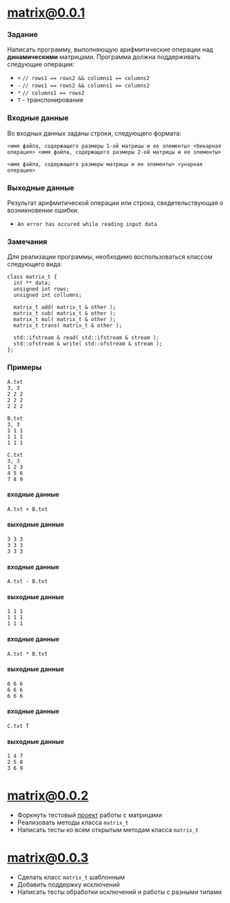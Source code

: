 # matrix@0.0.1

### Задание
Написать программу, выполняющую арифмитические операции над **динамическими** матрицами. Программа должна поддерживать следующие операции:
- `+` `// rows1 == rows2 && columns1 == columns2`
- `-` `// rows1 == rows2 && columns1 == columns2`
- `*` `// columns1 == rows2`
- `T` - транспонирование

### Входные данные
Во входных данных заданы строки, следующего формата:
```
<имя файла, содержащего размеры 1-ой матрицы и ее элементы> <бинарная операция> <имя файла, содержащего размеры 2-ой матрицы и ее элементы>
```
```
<имя файла, содержащего размеры матрицы и ее элементы> <унарная операция>
```
### Выходные данные
Результат арифмитической операции или строка, сведетельствующая о возникновении ошибки:
- `An error has occured while reading input data`

### Замечания
Для реализации программы, необходимо воспользоваться классом следующего вида:
```
class matrix_t {
  int ** data;
  unsigned int rows;
  unsigned int collumns;
  
  matrix_t add( matrix_t & other );
  matrix_t sub( matrix_t & other );
  matrix_t mul( matrix_t & other );
  matrix_t trans( matrix_t & other );

  std::ifstream & read( std::ifstream & stream );
  std::ofstream & write( std::ofstream & stream );
};
```

### Примеры
```
A.txt
3, 3
2 2 2
2 2 2
2 2 2
```
```
B.txt
3, 3
1 1 1
1 1 1
1 1 1
```
```
C.txt
3, 3
1 2 3
4 5 6
7 8 9
```
#### входные данные
```
A.txt + B.txt
```
#### выходные данные
```
3 3 3
3 3 3
3 3 3
```
#### входные данные
```
A.txt - B.txt
```
#### выходные данные
```
1 1 1
1 1 1
1 1 1
```
#### входные данные
```
A.txt * B.txt
```
#### выходные данные
```
6 6 6
6 6 6
6 6 6
```
#### входные данные
```
C.txt T
```
#### выходные данные
```
1 4 7
2 5 8
3 6 9
```

# matrix@0.0.2

- Форкнуть тестовый [проект](https://github.com/justcppdev/matrix_example) работы с матрицами 
- Реализовать методы класса `matrix_t`
- Написать тесты ко всем открытым методам класса `matrix_t`


# matrix@0.0.3

- Сделать класс `matrix_t` шаблонным
- Добавить поддержку исключений
- Написать тесты обработки исключений и работы с разными типами
